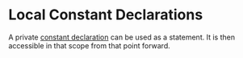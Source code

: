 # Local Constant Declarations

A private [constant declaration](constant-declarations.md) can be used as a statement. It is then
accessible in that scope from that point forward.
